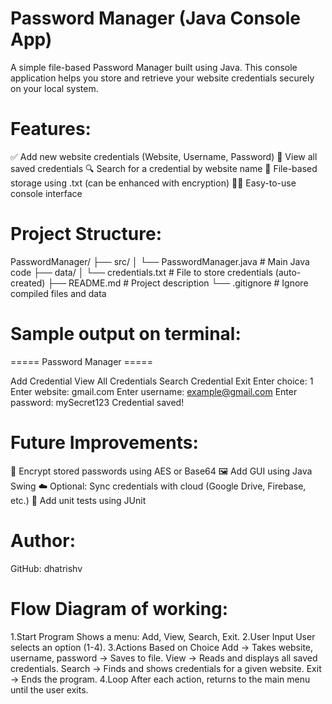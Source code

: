 # Password Manager (Java Console App)

A simple file-based Password Manager built using Java. This console application helps you store and retrieve your website credentials securely on your local system.

# Features:
✅ Add new website credentials (Website, Username, Password)
📄 View all saved credentials
🔍 Search for a credential by website name
💾 File-based storage using .txt (can be enhanced with encryption)
🧑‍💻 Easy-to-use console interface

# Project Structure:
PasswordManager/ ├── src/ │ └── PasswordManager.java # Main Java code ├── data/ │ └── credentials.txt # File to store credentials (auto-created) ├── README.md # Project description └── .gitignore # Ignore compiled files and data

# Sample output on terminal:
===== Password Manager =====

Add Credential
View All Credentials
Search Credential
Exit Enter choice: 1 Enter website: gmail.com Enter username: example@gmail.com Enter password: mySecret123 Credential saved!

# Future Improvements:
🔐 Encrypt stored passwords using AES or Base64 
🖼️ Add GUI using Java Swing 
☁️ Optional: Sync credentials with cloud (Google Drive, Firebase, etc.) 
🧪 Add unit tests using JUnit

# Author:
GitHub: dhatrishv

# Flow Diagram of working:
1.Start Program Shows a menu: Add, View, Search, Exit. 
2.User Input User selects an option (1-4). 
3.Actions Based on Choice Add → Takes website, username, password → Saves to file. View → Reads and displays all saved credentials. Search → Finds and shows credentials for a given website. Exit → Ends the program. 
4.Loop After each action, returns to the main menu until the user exits.
